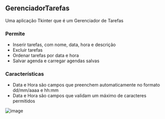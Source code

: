 ## GerenciadorTarefas
Uma aplicação Tkinter que é um Gerenciador de Tarefas

### Permite
- Inserir tarefas, com nome, data, hora e descrição
- Excluir tarefas
- Ordenar tarefas por data e hora
- Salvar agenda e carregar agendas salvas

### Características
- Data e Hora são campos que preenchem automaticamente no formato dd/mm/aaaa e hh:mm
- Data e Hora são campos que validam um máximo de caracteres permitidos
  
![image](https://github.com/tiago3186/GerenciadorTarefas/assets/132753395/a414b430-8e0c-4bc4-83c7-4452c5e27130)

